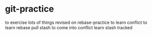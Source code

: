 # git-practice
to exercise lots of things
revised on rebase-practice to learn conflict
to learn rebase pull
stash to come into conflict
learn stash tracked
